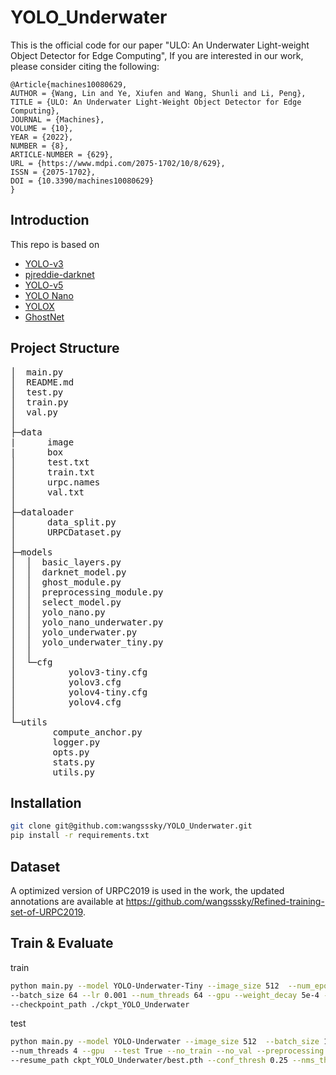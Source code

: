 # YOLO_Underwater
This is the official code for our paper "ULO: An Underwater Light-weight Object Detector for Edge Computing",
If you are interested in our work, please consider citing the following:
```
@Article{machines10080629,
AUTHOR = {Wang, Lin and Ye, Xiufen and Wang, Shunli and Li, Peng},
TITLE = {ULO: An Underwater Light-Weight Object Detector for Edge Computing},
JOURNAL = {Machines},
VOLUME = {10},
YEAR = {2022},
NUMBER = {8},
ARTICLE-NUMBER = {629},
URL = {https://www.mdpi.com/2075-1702/10/8/629},
ISSN = {2075-1702},
DOI = {10.3390/machines10080629}
}

```

## Introduction
This repo is based on
- [YOLO-v3](https://github.com/eriklindernoren/PyTorch-YOLOv3) 
- [pjreddie-darknet](https://github.com/pjreddie/darknet)  
- [YOLO-v5](https://github.com/ultralytics/yolov5)
- [YOLO Nano](https://github.com/wangsssky/YOLO-Nano)
- [YOLOX](https://github.com/Megvii-BaseDetection/YOLOX)
- [GhostNet](https://github.com/huawei-noah/Efficient-AI-Backbones#ghostnet-code)

## Project Structure
<pre>
│  main.py
│  README.md
│  test.py
│  train.py
│  val.py
│
├─data
|      image
|      box
│      test.txt
│      train.txt
│      urpc.names
│      val.txt
│
├─dataloader
│      data_split.py
│      URPCDataset.py
│
├─models
│  │  basic_layers.py
│  │  darknet_model.py
│  │  ghost_module.py
│  │  preprocessing_module.py
│  │  select_model.py
│  │  yolo_nano.py
│  │  yolo_nano_underwater.py
│  │  yolo_underwater.py
│  │  yolo_underwater_tiny.py
│  │
│  └─cfg
│          yolov3-tiny.cfg
│          yolov3.cfg
│          yolov4-tiny.cfg
│          yolov4.cfg
│
└─utils
        compute_anchor.py
        logger.py
        opts.py
        stats.py
        utils.py
</pre>

## Installation
```bash
git clone git@github.com:wangsssky/YOLO_Underwater.git
pip install -r requirements.txt
```

## Dataset
A optimized version of URPC2019 is used in the work, the updated annotations are available at https://github.com/wangsssky/Refined-training-set-of-URPC2019. 

## Train & Evaluate

train
```bash
python main.py --model YOLO-Underwater-Tiny --image_size 512  --num_epochs 300 
--batch_size 64 --lr 0.001 --num_threads 64 --gpu --weight_decay 5e-4 --preprocessing  
--checkpoint_path ./ckpt_YOLO_Underwater 

```
test
```bash
python main.py --model YOLO-Underwater --image_size 512  --batch_size 1 
--num_threads 4 --gpu  --test True --no_train --no_val --preprocessing
--resume_path ckpt_YOLO_Underwater/best.pth --conf_thresh 0.25 --nms_thresh 0.45
```


